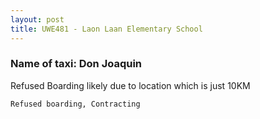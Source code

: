 ```yaml
---
layout: post
title: UWE481 - Laon Laan Elementary School
---
```


### Name of taxi: Don Joaquin

Refused Boarding likely due to location which is just 10KM

```Refused boarding, Contracting```
